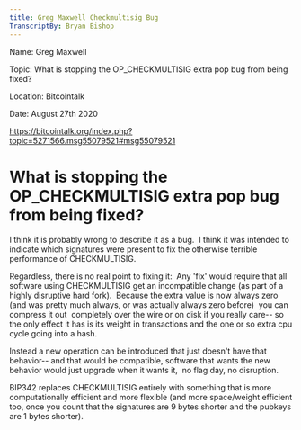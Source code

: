 ```yaml
---
title: Greg Maxwell Checkmultisig Bug
TranscriptBy: Bryan Bishop
---
```


Name: Greg Maxwell

Topic: What is stopping the OP_CHECKMULTISIG extra pop bug from being fixed?

Location: Bitcointalk

Date: August 27th 2020

https://bitcointalk.org/index.php?topic=5271566.msg55079521#msg55079521

# What is stopping the OP_CHECKMULTISIG extra pop bug from being fixed?

I think it is probably wrong to describe it as a bug.  I think it was intended to indicate which signatures were present to fix the otherwise terrible performance of CHECKMULTISIG.

Regardless, there is no real point to fixing it:  Any 'fix' would require that all software using CHECKMULTISIG get an incompatible change (as part of a highly disruptive hard fork).  Because the extra value is now always zero (and was pretty much always, or was actually always zero before)  you can compress it out  completely over the wire or on disk if you really care-- so the only effect it has is its weight in transactions and the one or so extra cpu cycle going into a hash.

Instead a new operation can be introduced that just doesn't have that behavior-- and that would be compatible, software that wants the new behavior would just upgrade when it wants it,  no flag day, no disruption.

BIP342 replaces CHECKMULTISIG entirely with something that is more computationally efficient and more flexible (and more space/weight efficient too, once you count that the signatures are 9 bytes shorter and the pubkeys are 1 bytes shorter).
